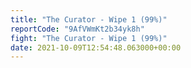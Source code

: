 ```yaml
---
title: "The Curator - Wipe 1 (99%)"
reportCode: "9AfVWmKt2b34yk8h"
fight: "The Curator - Wipe 1 (99%)"
date: 2021-10-09T12:54:48.063000+00:00
---
```

